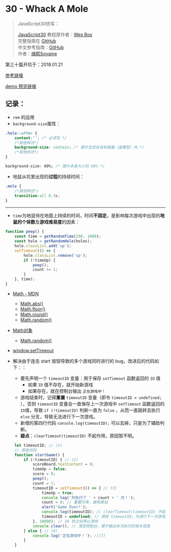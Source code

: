# 30 - Whack A Mole

> JavaScript30仿写：
>
> [JavaScript30](https://javascript30.com) 教程原作者：[Wes Bos](https://github.com/wesbos)    
> 完整指南在 [GitHub](https://github.com/wesbos/JavaScript30)  
> 中文参考指南：[GitHub](https://github.com/soyaine/JavaScript30)  
> 作者：[缉熙Soyaine](https://github.com/soyaine)

第三十篇开坑于：2018.01.21

[参考链接](https://github.com/wesbos/JavaScript30/tree/master/30%20-%20Whack%20A%20Mole)

[demo 预览链接](https://hehe1111.github.io/js_demo/js30/30%20-%20Whack%20A%20Mole/)

## 记录：

- `rem` 的运用
- `background-size`属性：
```css
.hole::after {
    content:''; /* 必须写 */
    /*其他样式*/
    background-size: contain; /* 图片包含在目标容器（盒模型）内 */
    /*其他样式*/
}
```

```css
background-size: 60%; /* 图片本身大小的 60% */
```

- 地鼠从坑里出现的**过程**的持续时间：
```css
.mole {
    /*其他样式*/
    transition:all 0.3s;
}
```

---

- `time`为地鼠待在地面上持续的时间，时间**不固定**，是影响每次游戏中出现的**地鼠的个体数**及**游戏难易度**的因素：
```javascript
function peep() {
    const time = getRandomTime(200, 1000);
    const hole = getRandomHole(holes);
    hole.classList.add('up');
    setTimeout(() => {
        hole.classList.remove('up');
        if (!timeUp) {
            peep();
            count += 1;
        }
    }, time);
}
```

- [Math - MDN](https://developer.mozilla.org/zh-CN/docs/Web/JavaScript/Reference/Global_Objects/Math)
    - [Math.abs()](https://developer.mozilla.org/zh-CN/docs/Web/JavaScript/Reference/Global_Objects/Math/abs)
    - [Math.floor()](https://developer.mozilla.org/zh-CN/docs/Web/JavaScript/Reference/Global_Objects/Math/floor)
    - [Math.round()](https://developer.mozilla.org/zh-CN/docs/Web/JavaScript/Reference/Global_Objects/Math/round)
    - [Math.random()](https://developer.mozilla.org/zh-CN/docs/Web/JavaScript/Reference/Global_Objects/Math/random)
- [Math对象](http://javascript.ruanyifeng.com/stdlib/math.html)
    - [Math.random()](http://javascript.ruanyifeng.com/stdlib/math.html#toc2)
- [window.setTimeout](https://developer.mozilla.org/zh-CN/docs/Web/API/Window/setTimeout)

- 解决由于连击 start 按钮导致的多个游戏同时进行的 bug，改进后的代码如下：：
    - 要先声明一个 `timeoutID` 变量：用于保存 `setTimeout` 函数返回的 `ID` 值
        - 如果 `ID` 值不存在，就开始新游戏
        - 如果存在，就在控制台输出 `正在游戏中！`
    - 游戏结束时，记得**重置** `timeoutID` 变量（即令 `timeoutID = undefined;` ），否则 `timeoutID` 变量会一直保存上一次游戏中 `setTimeout` 函数返回的`ID`值，导致 `if (!timeoutID)` 判断一直为 `false` ，从而一直跳转去执行 `else` 分支，导致无法进行下一次游戏。
    - 新增的第四行代码 `console.log(timeoutID);` 可以去掉，只是为了辅助判断。
    - **疑点**：`clearTimeout(timeoutID)` 不起作用，原因暂不明。
```javascript
    let timeoutID; // (1)
    // 其他代码
    function startGame() {
        if (!timeoutID) { // (2)
            scoreBoard.textContent = 0;
            timeUp = false;
            score = 0;
            peep();
            count = 1;
            timeoutID = setTimeout(() => { // (3)
                timeUp = true;
                console.log('共执行了 ' + count + ' 次！');
                count = 0; // 重置为零，避免累加
                alert('Game Over!');
                console.log(timeoutID); // clearTimeout(timeoutID) 不起作用 (4)
                timeoutID = undefined; // 清除 timeoutID，为进行下一次游戏做准备 (5)
            }, 10000); // 10 秒之后停止游戏
            console.clear(); // 清空控制台，便于输出本次执行的相关信息
        } else { // (6)
            console.log('正在游戏中！'); //(7)
        }
    }
```

